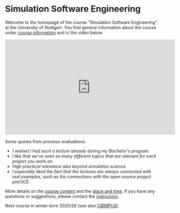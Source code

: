 # Simulation Software Engineering

Welcome to the homepage of the course "Simulation Software Engineering" at the University of Stuttgart.
You find general information about the course under [course information](course-information.md) and in the video below.

<p align="center">
    <iframe width="560" height="315" src="https://www.youtube.com/embed/1GUVWLSxt2s" title="YouTube video player" frameborder="0" allow="accelerometer; autoplay; clipboard-write; encrypted-media; gyroscope; picture-in-picture" allowfullscreen></iframe>
</p>

Some quotes from previous evaluations:

- *I wished I had such a lecture already during my Bachelor's program.*
- *I like that we've seen so many different topics that are relevant for each project you work on.*
- *High practical relevance also beyond simulation science.*
- *I especially liked the fact that the lectures are always connected with real examples, such as the connections with the open-source project preCICE.*

More details on the [course content](course-content) and the [place and time](place-and-time.md).
If you have any questions or suggestions, please contact the [instructors](staff.md).

Next course in winter term 2025/26 (see also [C@MPUS](https://campus.uni-stuttgart.de/cusonline/ee/ui/ca2/app/desktop/#/slc.tm.cp/student/courses/443297)).
